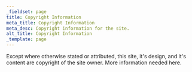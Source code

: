 ```yaml
---
_fieldset: page
title: Copyright Information
meta_title: Copyright Information
meta_desc: Copyright information for the site.
alt_title: Copyright Information
_template: page
---
```

Except where otherwise stated or attributed, this site, it's design, and it's content are copyright of the site owner.
More information needed here.